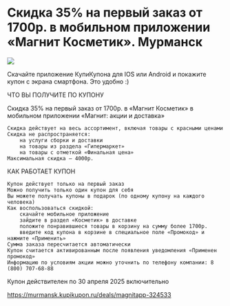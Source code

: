 # Скидка 35% на первый заказ от 1700р. в мобильном приложении «Магнит Косметик». Мурманск
![](https://cdn.sp1.kkcdn.ru/system/deals/logos/165211/deal_615x301/z3245331.jpg?1711438636)

 Скачайте приложение КупиКупона для IOS или Android и покажите купон с экрана смартфона. Это удобно :)

ЧТО ВЫ ПОЛУЧИТЕ ПО КУПОНУ

Скидка 35% на первый заказ от 1700р. в «Магнит Косметик» в мобильном приложении «Магнит: акции и доставка»

    Скидка действует на весь ассортимент, включая товары с красными ценами
    Скидка не распространяется:
        на услуги сборки и доставки
        на товары из раздела «Гипермаркет»
        на товары с отметкой «Финальная цена»
    Максимальная скидка — 4000р.

КАК РАБОТАЕТ КУПОН

    Купон действует только на первый заказ
    Можно получить только один купон для себя
    Вы можете получать купоны в подарок (по одному купону на каждого человека)
    Как воспользоваться скидкой:
        скачайте мобильное приложение
        зайдите в раздел «Косметик» в доставке
        положите понравившиеся товары в корзину на сумму более 1700р.
        введите код купона в корзине в специальное поле «Промокод» и нажмите «Применить»
    Сумма заказа пересчитается автоматически
    Купон считается активированным после появления уведомления «Применен промокод»
    Информацию по условиям акции можно уточнить по телефону компании: 8 (800) 707-68-88

Купон действителен по 30 апреля 2025 включительно

https://murmansk.kupikupon.ru/deals/magnitapp-324533
